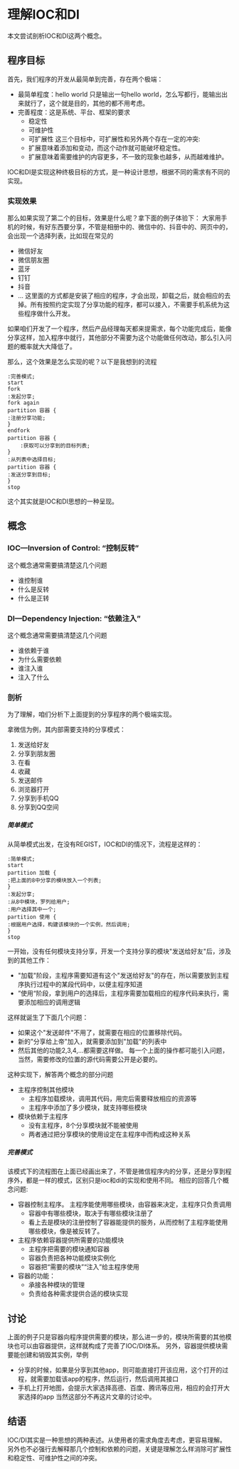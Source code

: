 # 理解IOC和DI
本文尝试剖析IOC和DI这两个概念。
## 程序目标
首先，我们程序的开发从最简单到完善，存在两个极端：

- 最简单程度：hello world
只是输出一句hello world，怎么写都行，能输出出来就行了，这个就是目的，其他的都不用考虑。
- 完善程度：这是系统、平台、框架的要求
  - 稳定性
  - 可维护性
  - 可扩展性
这三个目标中，可扩展性和另外两个存在一定的冲突:
  - 扩展意味着添加和变动，而这个动作就可能破坏稳定性。
  - 扩展意味着需要维护的内容更多，不一致的现象也越多，从而越难维护。

IOC和DI是实现这种终极目标的方式，是一种设计思想，根据不同的需求有不同的实现。

### 实现效果

那么如果实现了第二个的目标，效果是什么呢？拿下面的例子体验下：
大家用手机的时候，有好东西要分享，不管是相册中的、微信中的、抖音中的、网页中的，会出现一个选择列表，比如现在常见的

- 微信好友
- 微信朋友圈
- 蓝牙
- 钉钉
- 抖音
- ...
这里面的方式都是安装了相应的程序，才会出现，卸载之后，就会相应的去掉。所有按照约定实现了分享功能的程序，都可以接入，不需要手机系统为这些程序做什么开发。

如果咱们开发了一个程序，然后产品经理每天都来提需求，每个功能完成后，能像分享这样，加入程序中就行，其他部分不需要为这个功能做任何改动，那么引入问题的概率就大大降低了。

那么，这个效果是怎么实现的呢？以下是我想到的流程

```plantuml
:完善模式;
start
fork
:发起分享;
fork again
partition 容器 {
:注册分享功能;
}
endfork
partition 容器 {
    :获取可以分享到的目标列表;
}
:从列表中选择目标;
partition 容器 {
:发送分享到目标;
}
stop
```

这个其实就是IOC和DI思想的一种呈现。

## 概念

### IOC—Inversion of Control: “控制反转”
这个概念通常需要搞清楚这几个问题
- 谁控制谁
- 什么是反转
- 什么是正转

### DI—Dependency Injection: “依赖注入”
这个概念通常需要搞清楚这几个问题
- 谁依赖于谁
- 为什么需要依赖
- 谁注入谁
- 注入了什么

### 剖析

为了理解，咱们分析下上面提到的分享程序的两个极端实现。

拿微信为例，其内部需要支持的分享模式：
  1. 发送给好友
  2. 分享到朋友圈
  3. 在看
  4. 收藏
  5. 发送邮件
  6. 浏览器打开
  7. 分享到手机QQ
  8. 分享到QQ空间

##### 简单模式
从简单模式出发，在没有REGIST，IOC和DI的情况下，流程是这样的：

```plantuml
:简单模式;
start
partition 加载 {
:把上面的8中分享的模块放入一个列表;
}
:发起分享;
:从8中模块，罗列给用户;
:用户选择其中一个;
partition 使用 {
:根据用户选择，构建该模块的一个实例，然后调用;
}
stop
```

一开始，没有任何模块支持分享，开发一个支持分享的模块"发送给好友"后，涉及到的其他工作：

- "加载"阶段，主程序需要知道有这个"发送给好友"的存在，所以需要放到主程序执行过程中的某段代码中，以便主程序知道
- ”使用“阶段，拿到用户的选择后，主程序需要加载相应的程序代码来执行，需要添加相应的调用逻辑

这样就诞生了下面几个问题：

- 如果这个"发送邮件"不用了，就需要在相应的位置移除代码。
- 新的"分享给上帝"加入，就需要添加到"加载"的列表中
- 然后其他的功能2,3,4,...都需要这样做。
  每一个上面的操作都可能引入问题，当然，需要修改的位置的源代码需要公开是必要的。

这种实现下，解答两个概念的部分问题
- 主程序控制其他模块
  - 主程序加载模块，调用其代码，用完后需要释放相应的资源等
  - 主程序中添加了多少模块，就支持哪些模块
- 模块依赖于主程序
  - 没有主程序，8个分享模块就不能被使用
  - 两者通过把分享模块的使用设定在主程序中而构成这种关系

##### 完善模式
该模式下的流程图在上面已经画出来了，不管是微信程序内的分享，还是分享到程序外，都是一样的模式，区别只是ioc和di的实现和使用不同。
相应的回答几个概念问题:
- 容器控制主程序。
  主程序能使用哪些模块，由容器来决定，主程序只负责调用
  - 容器中有哪些模块，取决于有哪些模块注册了
  - 看上去是模块的注册控制了容器能提供的服务，从而控制了主程序能使用哪些模块，像是被反转了。
- 主程序依赖容器提供所需要的功能模块
  - 主程序把需要的模块通知容器
  - 容器负责把各种功能模块实例化
  - 容器把“需要的模块”“注入”给主程序使用
- 容器的功能：
  - 承接各种模块的管理
  - 负责给各种需求提供合适的模块实现

## 讨论
上面的例子只是容器向程序提供需要的模块，那么进一步的，模块所需要的其他模块也可以由容器提供，这样就构成了完善了IOC/DI体系。
另外，容器提供模块需要能创建和销毁其实例，举例
- 分享的时候，如果是分享到其他app，则可能直接打开该应用，这个打开的过程，就需要加载该app的程序，然后运行，然后调用其接口
- 手机上打开地图，会提示大家选择高德、百度、腾讯等应用，相应的会打开大家选择的app
当然这部分不再这片文章的讨论中。

## 结语
IOC/DI其实是一种思想的两种表述。从使用者的需求角度去考虑，更容易理解。
另外也不必强行去解释那几个控制和依赖的问题，关键是理解怎么样消除可扩展性和稳定性、可维护性之间的冲突。




